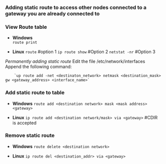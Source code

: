 ### **Adding static route to access other nodes connected to a gateway you are already connected to**
### **View Route table**

- **Windows** <br />
`route print`

- **Linux**
`route` #option 1
`ip route show` #Option 2
`netstat -nr` #Option 3

_Permanently adding static route_
    Edit the file /etc/network/interfaces
    Append the following command:

        `up route add -net <destinaton_network> netmask <destination_mask> gw <gateway_address> <interface_name>`

### **Add static route to table**

- **Windows**
     `route add <destination network> mask <mask address> <gateway>`

- **Linux**
     `ip route add <destination network/mask> via <gateway>`  #CDIR is accepted

### **Remove static route**

- **Windows**
        `route delete <destination network>`

- **Linux**
        `ip route del <destination_addr> via <gateway>`

